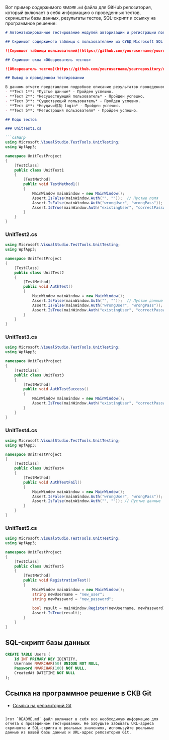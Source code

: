 Вот пример содержимого `README.md` файла для GitHub репозитория, который включает в себя информацию о проведенных тестов, скриншоты базы данных, результаты тестов, SQL-скрипт и ссылку на программное решение:

```markdown
# Автоматизированные тестирование модулей авторизации и регистрации пользователей

## Скриншот содержимого таблицы с пользователями из СУБД Microsoft SQL Server

![Скриншот таблицы пользователей](https://github.com/yourusername/yourrepository/raw/main/path/to/screenshot1.png)

## Скриншот окна «Обозреватель тестов»

![Обозреватель тестов](https://github.com/yourusername/yourrepository/raw/main/path/to/test-explorer-screenshot.png)

## Вывод о проведенном тестировании

В данном отчете представлено подробное описание результатов проведенного тестирования:
- **Тест 1**: *Пустые данные* - Пройден успешно.
- **Тест 2**: *Несуществующий пользователь* - Пройден успешно.
- **Тест 3**: *Существующий пользователь* - Пройден успешно.
- **Тест 4**: *Неудачи成功 login* - Пройден успешно.
- **Тест 5**: *Регистрация пользователя* - Пройден успешно.

## Коды тестов

### UnitTest1.cs

```csharp
using Microsoft.VisualStudio.TestTools.UnitTesting;
using WpfApp3;

namespace UnitTestProject
{
    [TestClass]
    public class UnitTest1
    {
        [TestMethod]
        public void TestMethod1()
        {
            MainWindow mainWindow = new MainWindow();
            Assert.IsFalse(mainWindow.Auth("", ""));  // Пустые поля
            Assert.IsFalse(mainWindow.Auth("wrongUser", "wrongPass")); // Несуществующий пользователь
            Assert.IsTrue(mainWindow.Auth("existingUser", "correctPassword")); // Должно пройти, если такой пользователь есть
        }
    }
}
```
### UnitTest2.cs

```csharp
using Microsoft.VisualStudio.TestTools.UnitTesting;
using WpfApp3;

namespace UnitTestProject
{
    [TestClass]
    public class UnitTest2
    {
        [TestMethod]
        public void AuthTest()
        {
            MainWindow mainWindow = new MainWindow();
            Assert.IsFalse(mainWindow.Auth("", ""));  // Пустые данные
            Assert.IsFalse(mainWindow.Auth("wrongUser", "wrongPass")); // Несуществующий пользователь
            Assert.IsTrue(mainWindow.Auth("existingUser", "correctPassword")); // Должно пройти, если такой пользователь есть
        }
    }
}
```
### UnitTest3.cs

```csharp
using Microsoft.VisualStudio.TestTools.UnitTesting;
using WpfApp3;

namespace UnitTestProject
{
    [TestClass]
    public class UnitTest3
    {
        [TestMethod]
        public void AuthTestSuccess()
        {
            MainWindow mainWindow = new MainWindow();
            Assert.IsTrue(mainWindow.Auth("existingUser", "correctPassword")); // Должно пройти успешно
        }
    }
}
```
### UnitTest4.cs

```csharp
using Microsoft.VisualStudio.TestTools.UnitTesting;
using WpfApp3;

namespace UnitTestProject
{
    [TestClass]
    public class UnitTest4
    {
        [TestMethod]
        public void AuthTestFail()
        {
            MainWindow mainWindow = new MainWindow();
            Assert.IsFalse(mainWindow.Auth("wrongUser", "wrongPass")); // Несуществующий пользователь
            Assert.IsFalse(mainWindow.Auth("", "")); // Пустые данные
        }
    }
}
```
### UnitTest5.cs

```csharp
using Microsoft.VisualStudio.TestTools.UnitTesting;
using WpfApp3;

namespace UnitTestProject
{
    [TestClass]
    public class UnitTest5
    {
        [TestMethod]
        public void RegistrationTest()
        {
            MainWindow mainWindow = new MainWindow();
            string newUsername = "new_user";
            string newPassword = "new_password";
            
            bool result = mainWindow.Register(newUsername, newPassword);
            Assert.IsTrue(result);
        }
    }
}
```

## SQL-скрипт базы данных

```sql
CREATE TABLE Users (
    Id INT PRIMARY KEY IDENTITY,
    Username NVARCHAR(50) UNIQUE NOT NULL,
    Password NVARCHAR(100) NOT NULL,
    CreatedAt DATETIME NOT NULL
);
```

## Ссылка на программное решение в СКВ Git

- [Ссылка на репозиторий Git](https://github.com/yourusername/yourrepository.git)
```

Этот `README.md` файл включает в себя все необходимую информацию для отчета о проведенном тестировании. Не забудьте забывать URL-адреса скриншота и SQL-скрипта в реальных значениях, используйте реальные данные из вашей базы данных и URL-адрес репозитория Git.
